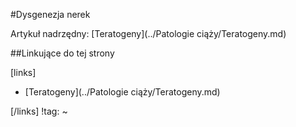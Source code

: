 #Dysgenezja nerek

Artykuł nadrzędny: [Teratogeny](../Patologie ciąży/Teratogeny.md)





##Linkujące do tej strony

[links]

- [Teratogeny](../Patologie ciąży/Teratogeny.md)


[/links]
!tag:
~

